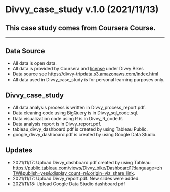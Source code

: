 # Divvy_case_study v.1.0 (2021/11/13)

## This case study comes from Coursera Course.
------------------------------------------------

## Data Source
* All data is open data.
* All data is provided by Coursera and [license](https://www.divvybikes.com/data-license-agreement) under Divvy Bikes
* Data source see <https://divvy-tripdata.s3.amazonaws.com/index.html>
* All data used in Divvy_case_study is for personal learning purposes only.



## Divvy_case_study 
* All data analysis process is written in Divvy_process_report.pdf.
* Data cleaning code using BigQuery is in Divvy_sql_code.sql.
* Data visualization code using R is in Divvy_R_code.R.
* Data analysis report is in Divvy_report.pdf.
* tableau_divvy_dashboard.pdf is created by using Tableau Public.
* google_divvy_dashboard.pdf is created by using Google Data Studio.



## Updates
* 2021/11/17: Upload Divvy_dashboard.pdf created by using Tableau <https://public.tableau.com/views/Divvy_bike/Dashboard1?:language=zhTW&publish=yes&:display_count=n&:origin=viz_share_link>.
* 2021/11/17: Upload Divvy_report.pdf. New slides were added.
* 2021/11/18: Upload Google Data Studio dashboard pdf
